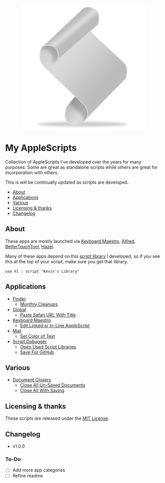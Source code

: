<p align="center"> <img src="./imgs/script.png"> </p>

My AppleScripts
=======================

Collection of AppleScripts I've developed over the years for many purposes. Some are great as standalone scripts while others are great for incorporation with others.

This is will be continually updated as scripts are developed.



<!-- MarkdownTOC autolink="true" bracket="round" depth="3" autoanchor="true" -->

- [About](#about)
- [Applications](#Applications)
- [Various](#Various)
- [Licensing & thanks](#licensing--thanks)
- [Changelog](#changelog)

<!-- /MarkdownTOC -->

<a id="about"></a>
About
--------

These apps are mostly launched via [Keyboard Maestro][kmapp], [Alfred][alfredapp], [BetterTouchTool][bttapp], [Hazel][hazelapp].

Many of these apps depend on this [script library][kevinsLib] I developed, so if you see this at the top of your script, make sure you get that library.
```AppleScript
use kl : script "Kevin's Library"
```


<a id="Applications"></a>
Applications
--------
- [Finder](../blob/master/Finder)
    - [Monthly Cleanups](https://github.com/kevin-funderburg/AppleScripts/blob/master/Finder/Monthly%20Cleanups.applescript)
- [Global][global]
    - [Paste Safari URL With Title](https://github.com/kevin-funderburg/AppleScripts/blob/master/Global/Paste%20Safari%20URL%20With%20Title.applescript)
- [Keyboard Maestro][km]
    - [Edit Linked or In-Line AppleScript](https://github.com/kevin-funderburg/AppleScripts/blob/master/Keyboard%20Maestro/Edit%20Linked%20or%20In-Line%20AppleScript.applescript)
- [Mail][mail]
    - [Set Color of Text](https://github.com/kevin-funderburg/AppleScripts/blob/master/Mail/Set%20Color%20of%20Text.applescript)
- [Script Debugger][sdb]
    - [Open Used Script Libraries](https://github.com/kevin-funderburg/AppleScripts/blob/master/Script%20Debugger/Open%20Used%20Script%20Libraries.applescript)
    - [Save For GitHub](https://github.com/kevin-funderburg/AppleScripts/blob/master/Script%20Debugger/Save%20For%20GitHub.applescript)


<a id="Various"></a>
Various
--------
- [Document Closers][docclosers]
    - [Close All Un-Saved Documents](https://github.com/kevin-funderburg/AppleScripts/blob/master/Document%20Closers/Close%20All%20Un-Saved%20Documents.applescript)
    - [Close All With Saving](https://github.com/kevin-funderburg/AppleScripts/blob/master/Document%20Closers/Close%20All%20With%20Saving.applescript)

<a id="licensing--thanks"></a>
Licensing & thanks
------------------

These scripts are released under the [MIT License][mit].


<a id="changelog"></a>
Changelog
---------

- v1.0.0

### To-Do ###
- [ ] Add more app categories
- [ ] Refine readme

<!-- External links -->
[alfredapp]: https://www.alfredapp.com/
[bttapp]: https://folivora.ai/
[kmapp]: https://www.keyboardmaestro.com/
[hazelapp]: https://www.noodlesoft.com/


<!-- My GitHub links -->
[kevinsLib]: https://github.com/kevin-funderburg/AppleScript-libraries/blob/master/Kevin's%20Library.applescript

<!-- Sub directories -->
[blob]: https://github.com/kevin-funderburg/AppleScripts/blob/master/
[docclosers]: https://github.com/kevin-funderburg/AppleScripts/tree/master/Document%20Closers
[finder]:https://github.com/kevin-funderburg/AppleScripts/tree/master/Finder
[global]: https://github.com/kevin-funderburg/AppleScripts/tree/master/Global
[km]: https://github.com/kevin-funderburg/AppleScripts/tree/master/Keyboard%20Maestro
[mail]: https://github.com/kevin-funderburg/AppleScripts/tree/master/mail
[mit]: https://github.com/kevin-funderburg/AppleScripts/blob/master/LICENSE.txt
[sdb]: https://github.com/kevin-funderburg/AppleScripts/tree/master/Script%20Debugger
